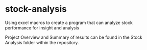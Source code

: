 # stock-analysis

Using excel macros to create a program that can analyze stock performance for insight and analysis 

Project Overview and Summary of results can be found in the Stock Analysis folder within the repository. 
